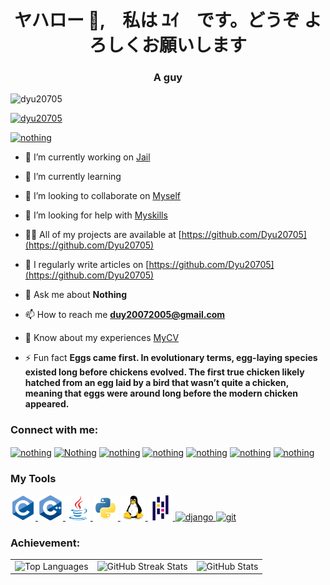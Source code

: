 <h1 align="center">ヤハロー 👋,　私は ﾕｲ　です。どうぞ よろしくお願いします</h1>
<h3 align="center">A guy </h3>

<p align="left"> <img src="https://komarev.com/ghpvc/?username=dyu20705&label=Profile%20views&color=0e75b6&style=flat" alt="dyu20705" /> </p>

<p align="left"> <a href="https://github.com/ryo-ma/github-profile-trophy"><img src="https://github-profile-trophy.vercel.app/?username=dyu20705" alt="dyu20705" /></a> </p>

<p align="left"> <a href="https://twitter.com/van_duy12643" target="blank"><img src="https://img.shields.io/twitter/follow/van_duy12643?logo=twitter&style=for-the-badge" alt="nothing" /></a> </p>

- 🔭 I’m currently working on [Jail](https://www.nps.gov/alca/index.htm)

- 🌱 I’m currently learning 

- 👯 I’m looking to collaborate on [Myself](https://github.com/Dyu20705)

- 🤝 I’m looking for help with [Myskills](https://github.com/Dyu20705)
  
- 👨‍💻 All of my projects are available at [https://github.com/Dyu20705](https://github.com/Dyu20705)
  
- 📝 I regularly write articles on [https://github.com/Dyu20705](https://github.com/Dyu20705)
  
- 💬 Ask me about **Nothing**
  
- 📫 How to reach me **duy20072005@gmail.com**
  
- 📄 Know about my experiences [MyCV](https://docs.google.com/document/d/1HAAlDh0KJMZb6JP0yKv3qbUeEp3Tc4oeUDwVvdT8SOU/edit?usp=sharing)
  
- ⚡ Fun fact **Eggs came first. In evolutionary terms, egg-laying species existed long before chickens evolved. The first true chicken likely hatched from an egg laid by a bird that wasn’t quite a chicken, meaning that eggs were around long before the modern chicken appeared.**
  
<h3 align="left">Connect with me:</h3>

<p align="left">
<a href="https://www.linkedin.com/in/duynguyenvan05" target="blank"><img align="center" src="https://raw.githubusercontent.com/rahuldkjain/github-profile-readme-generator/master/src/images/icons/Social/linked-in-alt.svg" alt="nothing" height="30" width="40" /></a>
<a href="https://discord.gg/DKR9Hzq9" target="blank"><img align="center" src="https://raw.githubusercontent.com/rahuldkjain/github-profile-readme-generator/master/src/images/icons/Social/discord.svg" alt="Nothing" height="30" width="40" /></a>
<a href="https://leetcode.com/u/Dyu20705/" target="blank"><img align="center" src="https://raw.githubusercontent.com/rahuldkjain/github-profile-readme-generator/master/src/images/icons/Social/leet-code.svg" alt="nothing" height="30" width="40" /></a>
<a href="https://stackoverflow.com/users/27902412/duy-nguy%e1%bb%85n-v%c4%83n" target="blank"><img align="center" src="https://raw.githubusercontent.com/rahuldkjain/github-profile-readme-generator/master/src/images/icons/Social/stack-overflow.svg" alt="nothing" height="30" width="40" /></a>
<a href="https://dashboard.rss.com/podcasts/hello-world-pod2" target="blank"><img align="center" src="https://raw.githubusercontent.com/rahuldkjain/github-profile-readme-generator/master/src/images/icons/Social/rss.svg" alt="nothing" height="30" width="40" /></a>
<a href="https://codeforces.com/profile/d2435acxx" target="blank"><img align="center" src="https://raw.githubusercontent.com/rahuldkjain/github-profile-readme-generator/master/src/images/icons/Social/codeforces.svg" alt="nothing" height="30" width="40" /></a>
<a href="https://www.youtube.com/@halc20705" target="blank"><img align="center" src="https://raw.githubusercontent.com/rahuldkjain/github-profile-readme-generator/master/src/images/icons/Social/youtube.svg" alt="nothing" height="30" width="40" /></a>
</p>
<h3 align="left">My Tools</h3>
<p align="left"> 
<a href="https://www.cprogramming.com/" target="_blank" rel="noreferrer"> <img src="https://raw.githubusercontent.com/devicons/devicon/master/icons/c/c-original.svg" alt="c" width="40" height="40"/> </a> 
<a href="https://www.w3schools.com/cpp/" target="_blank" rel="noreferrer"> <img src="https://raw.githubusercontent.com/devicons/devicon/master/icons/cplusplus/cplusplus-original.svg" alt="cplusplus" width="40" height="40"/> </a> 
<a href="https://www.java.com" target="_blank" rel="noreferrer"> <img src="https://raw.githubusercontent.com/devicons/devicon/master/icons/java/java-original.svg" alt="java" width="40" height="40"/> </a> 
<a href="https://www.python.org" target="_blank" rel="noreferrer"> <img src="https://raw.githubusercontent.com/devicons/devicon/master/icons/python/python-original.svg" alt="python" width="40" height="40"/> </a> 
<a href="https://www.linux.org/" target="_blank" rel="noreferrer"> <img src="https://raw.githubusercontent.com/devicons/devicon/master/icons/linux/linux-original.svg" alt="linux" width="40" height="40"/> </a>
<a href="https://pandas.pydata.org/" target="_blank" rel="noreferrer"> <img src="https://raw.githubusercontent.com/devicons/devicon/2ae2a900d2f041da66e950e4d48052658d850630/icons/pandas/pandas-original.svg" alt="pandas" width="40" height="40"/> </a>
<a href="https://www.djangoproject.com/" target="_blank" rel="noreferrer"> <img src="https://cdn.worldvectorlogo.com/logos/django.svg" alt="django" width="40" height="40"/> </a>
<a href="https://git-scm.com/" target="_blank" rel="noreferrer"> <img src="https://www.vectorlogo.zone/logos/git-scm/git-scm-icon.svg" alt="git" width="40" height="40"/> </a>
</p>
<h3 align="left">Achievement:</h3>
<table>
  <tr>
    <td align="left">
      <img src="https://github-readme-stats.vercel.app/api/top-langs?username=dyu20705&show_icons=true&locale=en&layout=compact" alt="Top Languages" width="300" height="150" style="margin: 10;" />
    </td>
    <td align="center">
      <img src="https://github-readme-streak-stats.herokuapp.com/?user=dyu20705&" alt="GitHub Streak Stats" width="300" height="300" style="margin: 10;" />
    </td>
    <td align="right">
      <img src="https://github-readme-stats.vercel.app/api?username=dyu20705&show_icons=true&locale=en" alt="GitHub Stats" width="300" height="150" style="margin: 10;" />
    </td>
  </tr>
</table>




